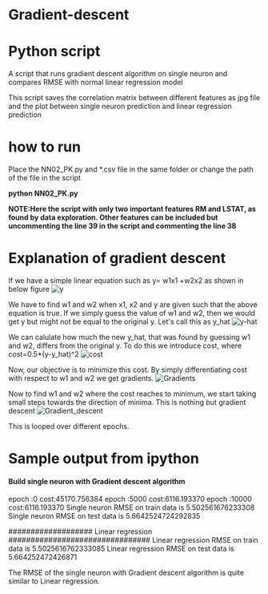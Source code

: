 # Gradient-descent
# Python script 

A script that runs gradient descent algorithm on single neuron and compares RMSE with normal linear regression model


This script saves the correlation matrix between different features as jpg file and the plot between single neuron prediction and linear regression prediction

# how to run
Place the NN02_PK.py and *.csv file in the same folder or change the path of the file in the script

**python NN02_PK.py**


**NOTE:Here the script with only two important features RM and LSTAT, as found by data exploration. 
Other features can be included but uncommenting the line 39 in the script and commenting the line 38**



# Explanation of gradient descent

If we have a simple linear equation such as y= w1x1 +w2x2 as shown in below figure 
![y](https://github.com/kspruthviraj/Gradient-descent/blob/master/y.png) 

We have to find w1 and w2 when x1, x2 and y are given such that the above equation is true.
If we simply guess the value of w1 and w2, then we would get y but might not be equal to the original y. Let's call this as y_hat
![y-hat](https://github.com/kspruthviraj/Gradient-descent/blob/master/y_hat.png) 

We can calulate how much the new y_hat, that was found by guessing w1 and w2, differs from the original y.
To do this we introduce cost, where cost=0.5*(y-y_hat)^2
![cost](https://github.com/kspruthviraj/Gradient-descent/blob/master/cost.png) 

Now, our objective is to minimize this cost. By simply differentiating cost with respect to w1 and w2 we get gradients.
![Gradients](https://github.com/kspruthviraj/Gradient-descent/blob/master/Gradients.png) 

Now to find w1 and w2 where the cost reaches to minimum, we start taking small steps towards the direction of minima.
This is nothing but gradient descent
![Gradient_descent](https://github.com/kspruthviraj/Gradient-descent/blob/master/Gradient_descent.png) 

This is looped over different epochs.


# Sample output from ipython

#### Build single neuron with Gradient descent algorithm #########
epoch :0 cost:45170.756384
epoch :5000 cost:6116.193370
epoch :10000 cost:6116.193370
Single neuron RMSE on train data is 5.502561676233308
Single neuron RMSE on test data is 5.6642524724292835

################### Linear regression ################################
Linear regression RMSE on train data is 5.5025616762333085
Linear regression RMSE on test data is 5.664252472426871


The RMSE of the single neuron with Gradient descent algorithm is quite similar to Linear regression.


